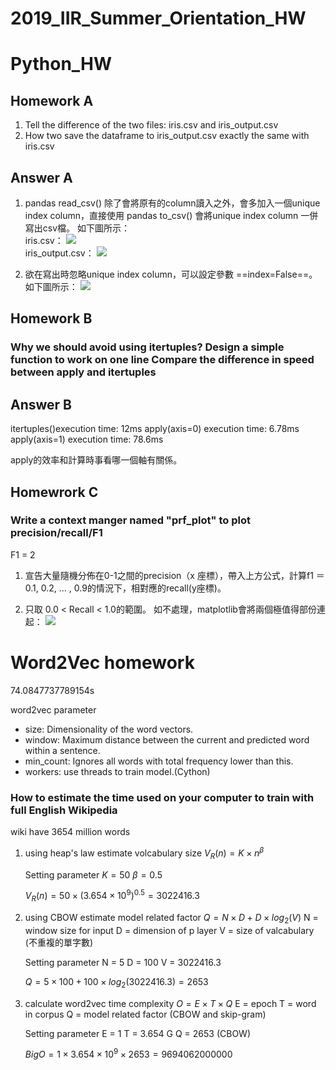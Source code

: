 # 2019_IIR_Summer_Orientation_HW
# Python_HW
## Homework A
1. Tell the difference of the two files: iris.csv and iris_output.csv
2. How two save the dataframe to iris_output.csv exactly the same with iris.csv
## Answer A
1. pandas read_csv() 除了會將原有的column讀入之外，會多加入一個unique index column，直接使用 pandas to_csv() 會將unique index column 一併寫出csv檔。
如下圖所示：<br>
iris.csv：
![](https://i.imgur.com/tgUm9jU.png)<br>
iris_output.csv：
![](https://i.imgur.com/1rZioKT.png)

2. 欲在寫出時忽略unique index column，可以設定參數 ==index=False==。
如下圖所示：
  ![](https://i.imgur.com/4sABuSz.png)

## Homework B 
### Why we should avoid using itertuples? Design a simple function to work on one line Compare the difference in speed between apply and itertuples
## Answer B
itertuples()execution time: 12ms
apply(axis=0) execution time: 6.78ms
apply(axis=1) execution time: 78.6ms

apply的效率和計算時事看哪一個軸有關係。

## Homewrork C
### Write a context manger named "prf_plot" to plot precision/recall/F1

F1 = 2

1. 宣告大量隨機分佈在0-1之間的precision（x 座標），帶入上方公式，計算f1 ＝ 0.1, 0.2, ... , 0.9的情況下，相對應的recall(y座標)。

2. 只取 0.0 < Recall < 1.0的範圍。
如不處理，matplotlib會將兩個極值得部份連起：
![](https://i.imgur.com/6T9fTxi.png)

# Word2Vec homework
74.0847737789154s

word2vec parameter
* size: Dimensionality of the word vectors.
* window: Maximum distance between the current and predicted word within a sentence.
* min_count: Ignores all words with total frequency lower than this.
* workers: use threads to train model.(Cython)

### How to estimate the time used on your computer to train with full English Wikipedia
wiki have 3654 million words

1. using heap's law estimate volcabulary size
    $V_R(n) = K \times n^\beta$

    Setting parameter
    $K = 50$
    $\beta = 0.5$

    $V_R(n) = 50 \times (3.654 \times 10^9) ^ {0.5} = 3022416.3$

2. using CBOW estimate model related factor
    $Q = N \times D + D \times log_2(V)$
    N = window size for input
    D = dimension of p layer
    V = size of valcabulary (不重複的單字數)

    Setting parameter
    N = 5
    D = 100
    V = 3022416.3
    
    $Q = 5 \times 100 + 100 \times log_2(3022416.3) = 2653$

3. calculate word2vec time complexity
    $O = E \times T \times Q$
    E = epoch
    T = word in corpus
    Q = model related factor (CBOW and skip-gram)
    
    Setting parameter
    E = 1
    T = 3.654 G
    Q = 2653 (CBOW)
    
    $BigO = 1 \times 3.654 \times 10^9 \times 2653 = 9694062000000$
    
    
